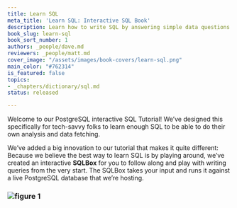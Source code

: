 ```yaml
---
title: Learn SQL
meta_title: 'Learn SQL: Interactive SQL Book'
description: Learn how to write SQL by answering simple data questions
book_slug: learn-sql
book_sort_number: 1
authors: _people/dave.md
reviewers: _people/matt.md
cover_image: "/assets/images/book-covers/learn-sql.png"
main_color: "#762314"
is_featured: false
topics:
- _chapters/dictionary/sql.md
status: released

---
```

Welcome to our PostgreSQL interactive SQL Tutorial! We’ve designed this specifically for tech-savvy folks to learn enough SQL to be able to do their own analysis and data fetching.

We’ve added a big innovation to our tutorial that makes it quite different: Because we believe the best way to learn SQL is by playing around, we’ve created an interactive **SQLBox** for you to follow along and play with writing queries from the very start. The SQLBox takes your input and runs it against a live PostgreSQL database that we’re hosting.

### ![figure 1](https://chartio.com/assets/645863/tutorials/sql-tutorials/d3f733f4fbd24c4145b13eb2799f249ff490eb10008a2a3708afbf6790f65122/sql-tutorial-sqlbox.gif)
